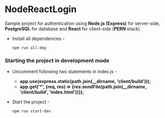 # NodeReactLogin
Sample project for authentication using **Node.js (Express)** for server-side, **PostgreSQL** for database and **React** for client-side (**PERN** stack).
- Install all dependencies -

  ```
  npm run all-dep
  ```
### Starting the project in development mode
- Uncomment following two statements in index.js -
  - **app.use(express.static(path.join(__dirname, 'client/build')));**
  - **app.get('*', (req, res) => {res.sendFile(path.join(__dirname, 'client/build', 'index.html'))});**
- Start the project -

  ```
  npm run start-dev
  ```